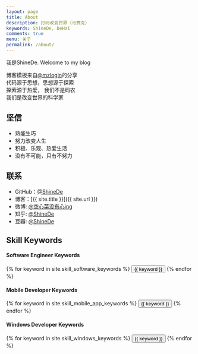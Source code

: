 ```yaml
---
layout: page
title: About
description: 打码改变世界（马赛克）
keywords: ShineDe, DeHai
comments: true
menu: 关于
permalink: /about/
---
```


我是ShineDe.   Welcome to my blog

博客模板来自[@mzlogin](https://github.com/mzlogin)的分享<br/>
代码源于思想，思想源于探索 <br/>
探索源于热爱， 我们不是码农 <br/>
我们是改变世界的科学家 


## 坚信

* 熟能生巧
* 努力改变人生
* 积极、乐观、热爱生活
* 没有不可能，只有不努力

## 联系

* GitHub：[@ShineDe](https://github.com/shinede)
* 博客：[{{ site.title }}]({{ site.url }})
* 微博: [@空心菜没有心ing](http://weibo.com/3626494712)
* 知乎: [@ShineDe](http://www.zhihu.com/people/shinede)
* 豆瓣: [@ShineDe](http://www.douban.com/people/153431026)

## Skill Keywords

#### Software Engineer Keywords
<div class="btn-inline">
    {% for keyword in site.skill_software_keywords %}
    <button class="btn btn-outline" type="button">{{ keyword }}</button>
    {% endfor %}
</div>

#### Mobile Developer Keywords
<div class="btn-inline">
    {% for keyword in site.skill_mobile_app_keywords %}
    <button class="btn btn-outline" type="button">{{ keyword }}</button>
    {% endfor %}
</div>

#### Windows Developer Keywords
<div class="btn-inline">
    {% for keyword in site.skill_windows_keywords %}
    <button class="btn btn-outline" type="button">{{ keyword }}</button>
    {% endfor %}
</div>
